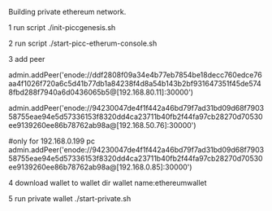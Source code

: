 Building private ethereum network.

1 run script
  ./init-piccgenesis.sh

2 run script
  ./start-picc-etherum-console.sh

3 add peer

  admin.addPeer('enode://ddf2808f09a34e4b77eb7854be18decc760edce76aa4f1026f720a6c5d41b77db1a84238f4d8a54b143b2bf931647351f45de5748fbd288f7940a6d0436065b5@[192.168.80.11]:30000')

  admin.addPeer('enode://94230047de4f1f442a46bd79f7ad31bd09d68f790358755eae94e5d57336153f8320dd4ca23711b40fb2f44fa97cb28270d70530ee9139260ee86b78762ab98a@[192.168.50.76]:30000')

#only for 192.168.0.199 pc
admin.addPeer('enode://94230047de4f1f442a46bd79f7ad31bd09d68f790358755eae94e5d57336153f8320dd4ca23711b40fb2f44fa97cb28270d70530ee9139260ee86b78762ab98a@[192.168.0.85]:30000')


4 download wallet to wallet dir
  wallet name:ethereumwallet

5 run private wallet
  ./start-private.sh
